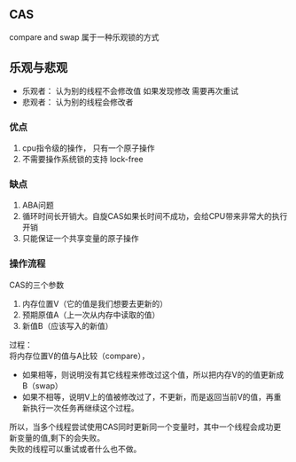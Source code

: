 ## CAS

compare and swap 属于一种乐观锁的方式

## 乐观与悲观
- 乐观者： 认为别的线程不会修改值 如果发现修改 需要再次重试
- 悲观者： 认为别的线程会修改者

### 优点
1. cpu指令级的操作， 只有一个原子操作
2. 不需要操作系统锁的支持 lock-free

### 缺点
1. ABA问题
2. 循环时间长开销大。自旋CAS如果长时间不成功，会给CPU带来非常大的执行开销
3. 只能保证一个共享变量的原子操作

### 操作流程
CAS的三个参数
1. 内存位置V（它的值是我们想要去更新的）
2. 预期原值A（上一次从内存中读取的值）
3. 新值B（应该写入的新值）

过程：  
将内存位置V的值与A比较（compare），
- 如果相等，则说明没有其它线程来修改过这个值，所以把内存V的的值更新成B（swap）
- 如果不相等，说明V上的值被修改过了，不更新，而是返回当前V的值，再重新执行一次任务再继续这个过程。

所以，当多个线程尝试使用CAS同时更新同一个变量时，其中一个线程会成功更新变量的值,剩下的会失败。  
失败的线程可以重试或者什么也不做。
